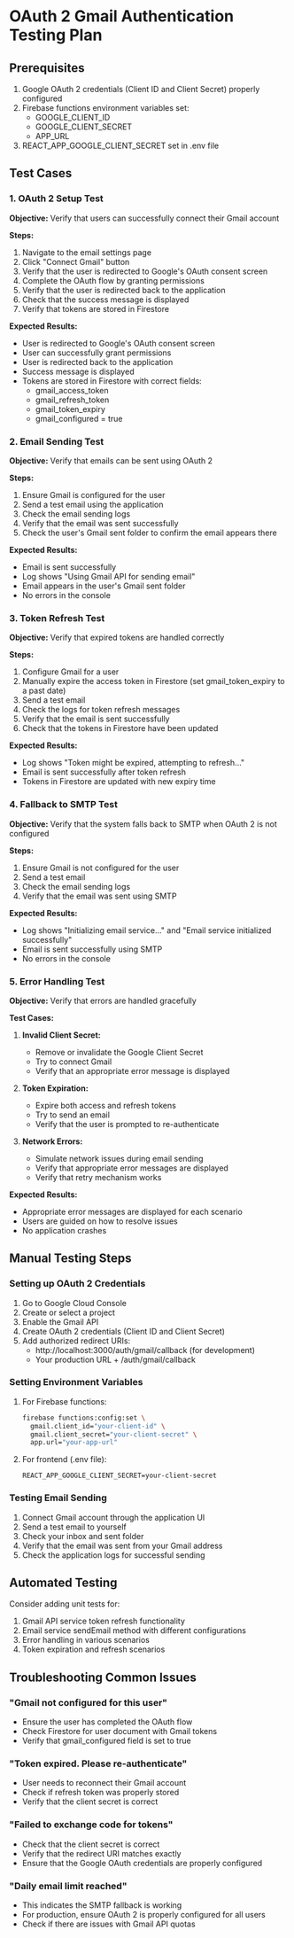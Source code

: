 # OAuth 2 Gmail Authentication Testing Plan

## Prerequisites
1. Google OAuth 2 credentials (Client ID and Client Secret) properly configured
2. Firebase functions environment variables set:
   - GOOGLE_CLIENT_ID
   - GOOGLE_CLIENT_SECRET
   - APP_URL
3. REACT_APP_GOOGLE_CLIENT_SECRET set in .env file

## Test Cases

### 1. OAuth 2 Setup Test
**Objective:** Verify that users can successfully connect their Gmail account

**Steps:**
1. Navigate to the email settings page
2. Click "Connect Gmail" button
3. Verify that the user is redirected to Google's OAuth consent screen
4. Complete the OAuth flow by granting permissions
5. Verify that the user is redirected back to the application
6. Check that the success message is displayed
7. Verify that tokens are stored in Firestore

**Expected Results:**
- User is redirected to Google's OAuth consent screen
- User can successfully grant permissions
- User is redirected back to the application
- Success message is displayed
- Tokens are stored in Firestore with correct fields:
  - gmail_access_token
  - gmail_refresh_token
  - gmail_token_expiry
  - gmail_configured = true

### 2. Email Sending Test
**Objective:** Verify that emails can be sent using OAuth 2

**Steps:**
1. Ensure Gmail is configured for the user
2. Send a test email using the application
3. Check the email sending logs
4. Verify that the email was sent successfully
5. Check the user's Gmail sent folder to confirm the email appears there

**Expected Results:**
- Email is sent successfully
- Log shows "Using Gmail API for sending email"
- Email appears in the user's Gmail sent folder
- No errors in the console

### 3. Token Refresh Test
**Objective:** Verify that expired tokens are handled correctly

**Steps:**
1. Configure Gmail for a user
2. Manually expire the access token in Firestore (set gmail_token_expiry to a past date)
3. Send a test email
4. Check the logs for token refresh messages
5. Verify that the email is sent successfully
6. Check that the tokens in Firestore have been updated

**Expected Results:**
- Log shows "Token might be expired, attempting to refresh..."
- Email is sent successfully after token refresh
- Tokens in Firestore are updated with new expiry time

### 4. Fallback to SMTP Test
**Objective:** Verify that the system falls back to SMTP when OAuth 2 is not configured

**Steps:**
1. Ensure Gmail is not configured for the user
2. Send a test email
3. Check the email sending logs
4. Verify that the email was sent using SMTP

**Expected Results:**
- Log shows "Initializing email service..." and "Email service initialized successfully"
- Email is sent successfully using SMTP
- No errors in the console

### 5. Error Handling Test
**Objective:** Verify that errors are handled gracefully

**Test Cases:**
1. **Invalid Client Secret:**
   - Remove or invalidate the Google Client Secret
   - Try to connect Gmail
   - Verify that an appropriate error message is displayed

2. **Token Expiration:**
   - Expire both access and refresh tokens
   - Try to send an email
   - Verify that the user is prompted to re-authenticate

3. **Network Errors:**
   - Simulate network issues during email sending
   - Verify that appropriate error messages are displayed
   - Verify that retry mechanism works

**Expected Results:**
- Appropriate error messages are displayed for each scenario
- Users are guided on how to resolve issues
- No application crashes

## Manual Testing Steps

### Setting up OAuth 2 Credentials
1. Go to Google Cloud Console
2. Create or select a project
3. Enable the Gmail API
4. Create OAuth 2 credentials (Client ID and Client Secret)
5. Add authorized redirect URIs:
   - http://localhost:3000/auth/gmail/callback (for development)
   - Your production URL + /auth/gmail/callback

### Setting Environment Variables
1. For Firebase functions:
   ```bash
   firebase functions:config:set \
     gmail.client_id="your-client-id" \
     gmail.client_secret="your-client-secret" \
     app.url="your-app-url"
   ```

2. For frontend (.env file):
   ```
   REACT_APP_GOOGLE_CLIENT_SECRET=your-client-secret
   ```

### Testing Email Sending
1. Connect Gmail account through the application UI
2. Send a test email to yourself
3. Check your inbox and sent folder
4. Verify that the email was sent from your Gmail address
5. Check the application logs for successful sending

## Automated Testing
Consider adding unit tests for:
1. Gmail API service token refresh functionality
2. Email service sendEmail method with different configurations
3. Error handling in various scenarios
4. Token expiration and refresh scenarios

## Troubleshooting Common Issues

### "Gmail not configured for this user"
- Ensure the user has completed the OAuth flow
- Check Firestore for user document with Gmail tokens
- Verify that gmail_configured field is set to true

### "Token expired. Please re-authenticate"
- User needs to reconnect their Gmail account
- Check if refresh token was properly stored
- Verify that the client secret is correct

### "Failed to exchange code for tokens"
- Check that the client secret is correct
- Verify that the redirect URI matches exactly
- Ensure that the Google OAuth credentials are properly configured

### "Daily email limit reached"
- This indicates the SMTP fallback is working
- For production, ensure OAuth 2 is properly configured for all users
- Check if there are issues with Gmail API quotas
